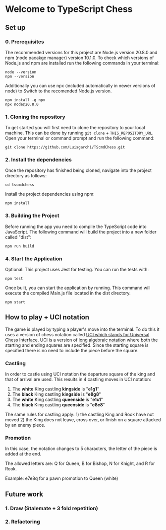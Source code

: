 # Welcome to TypeScript Chess


## Set up

### 0. Prerequisites

The recommended versions for this project are Node.js version 20.8.0 and npm (node pacakge manager) version 10.1.0. To check which versions of Node.js and npm are installed run the following commands in your terminal:
```
node --version
npm --version
```

Additionally you can use npx (included automatically in newer versions of node) to Switch to the recomended Node.js version.
```
npm install -g npx
npx node@20.8.0
```

### 1. Cloning the repository
To get started you will first need to clone the repository to your local machine. This can be done by running `git clone` + `THIS_REPOSITORY_URL`. Open your terminal or command prompt and run the following command:

```
git clone https://github.com/Luisgarchi/TScmdChess.git
```

### 2. Install the dependencies
Once the repository has finished being cloned, navigate into the project directory as follows:

```
cd tscmdchess
```

Install the project dependencies using npm:
``` 
npm install 
```

### 3. Building the Project
Before running the app you need to compile the TypeScript code into JavaScript.
The following command will build the project into a new folder called "dist":
``` 
npm run build 
```

### 4. Start the Application

Optional: This project uses Jest for testing. You can run the tests with:
```
npm test
```
Once built, you can start the application by running. This command will execute the compiled Main.js file located in the dist directory.

```
npm start
```

## How to play + UCI notation

The game is played by typing a player's move into the terminal. To do this it uses a version of chess notation called [UCI which stands for Universal Chess Interface](https://en.wikipedia.org/wiki/Universal_Chess_Interface). UCI is a version of [long algebraic notation](https://en.wikipedia.org/wiki/Algebraic_notation_(chess)#Long_algebraic_notation) where both the starting and ending squares are specified. Since the starting square is specified there is no need to include the piece before the square.

### Castling

In order to castle using UCI notation the departure square of the king and that of arrival are used. This results in 4 castling moves in UCI notation:
1. The **white** King castling **kingside** is "**e1g1**"
2. The **black** King castling **kingside** is "**e8g8**"
3. The **white** King castling **queenside** is "**e1c1**"
3. The **black** King castling **queenside** is "**e8c8**"

The same rules for castling apply: 1) the castling King and Rook have not moved 2) the King does not leave, cross over, or finish on a square attacked by an enemy piece.

### Promotion

In this case, the notation changes to 5 characters, the letter of the piece is added at the end.

The allowed letters are: Q for Queen, B for Bishop, N for Knight, and R for Rook.

Example: e7e8q for a pawn promotion to Queen (white)

## Future work

### 1. Draw (Stalemate + 3 fold repetition)

### 2. Refactoring